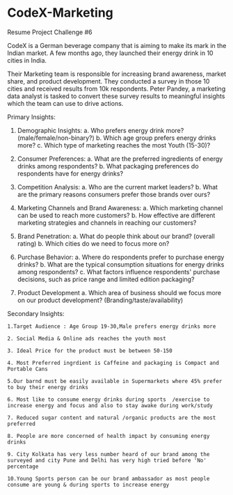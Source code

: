 # CodeX-Marketing
Resume Project Challenge #6

CodeX is a German beverage company that is aiming to make its mark in the Indian market. A few months ago, they launched their energy drink in 10 cities in India.

Their Marketing team is responsible for increasing brand awareness, market share, and product development. They conducted a survey in those 10 cities and received results from 10k respondents. Peter Pandey, a marketing data analyst is tasked to convert these survey results to meaningful insights which the team can use to drive actions.

Primary Insights:
1. Demographic Insights:
a. Who prefers energy drink more? (male/female/non-binary?)
b. Which age group prefers energy drinks more?
c. Which type of marketing reaches the most Youth (15-30)?

2. Consumer Preferences:
a. What are the preferred ingredients of energy drinks among respondents?
b. What packaging preferences do respondents have for energy drinks?

3. Competition Analysis:
a. Who are the current market leaders?
b. What are the primary reasons consumers prefer those brands over ours?

4. Marketing Channels and Brand Awareness:
a. Which marketing channel can be used to reach more customers?
b. How effective are different marketing strategies and channels in reaching our
customers?

5. Brand Penetration:
a. What do people think about our brand? (overall rating)
b. Which cities do we need to focus more on?

6. Purchase Behavior:
a. Where do respondents prefer to purchase energy drinks?
b. What are the typical consumption situations for energy drinks among
respondents?
c. What factors influence respondents' purchase decisions, such as price range and
limited edition packaging?

7. Product Development
a. Which area of business should we focus more on our product development?
(Branding/taste/availability)

Secondary Insights:
   
    1.Target Audience : Age Group 19-30,Male prefers energy drinks more
    
    2. Social Media & Online ads reaches the youth most
    
    3. Ideal Price for the product must be between 50-150
    
    4. Most Preferred ingrdient is Caffeine and packaging is Compact and Portable Cans
    
    5.Our barnd must be easily available in Supermarkets where 45% prefer to buy their energy drinks
    
    6. Most like to consume energy drinks during sports  /exercise to increase energy and focus and also to stay awake during work/study
    
    7. Reduced sugar content and natural /organic products are the most preferred
    
    8. People are more concerned of health impact by consuming energy drinks
    
    9. City Kolkata has very less number heard of our brand among the surveyed and city Pune and Delhi has very high tried before 'No' percentage
    
    10.Young Sports person can be our brand ambassador as most people consume are young & during sports to increase energy
    
